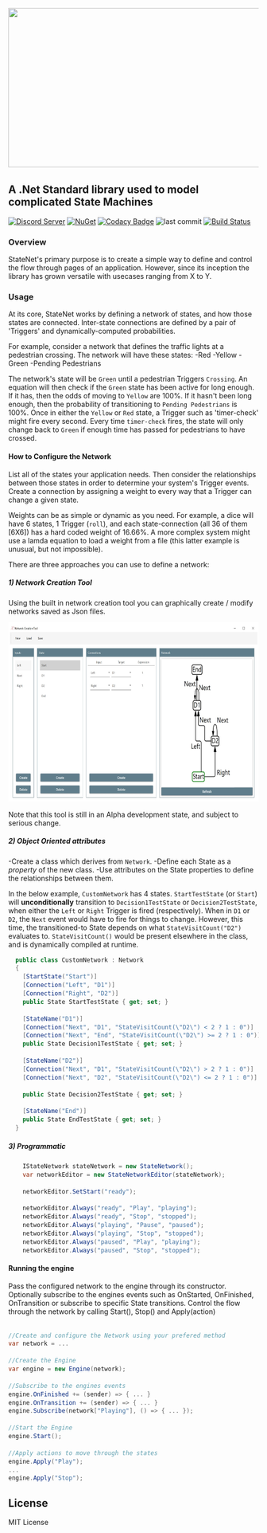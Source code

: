 <p align="center">
  <img width="640" height="320" src="https://raw.githubusercontent.com/Timmoth/Aptacode.StateNet/Development/Resources/Images/StateNetBanner.jpg">
</p>

## A .Net Standard library used to model complicated State Machines

[![Discord Server](https://img.shields.io/discord/533275703882547200?logo=discord)](https://discord.gg/D8MSXJB)
[![NuGet](https://img.shields.io/nuget/v/Aptacode.StateNet.svg?style=flat)](https://www.nuget.org/packages/Aptacode.StateNet/)
[![Codacy Badge](https://app.codacy.com/project/badge/Grade/1d08da0b20b0407682ed6cf71f7bd3a1)](https://www.codacy.com/gh/Aptacode/StateNet/dashboard?utm_source=github.com&amp;utm_medium=referral&amp;utm_content=Aptacode/StateNet&amp;utm_campaign=Badge_Grade)
![last commit](https://img.shields.io/github/last-commit/Timmoth/Aptacode.StateNet?style=flat-square&cacheSeconds=86000)
[![Build Status](https://dev.azure.com/Aptacode/StateNet/_apis/build/status/Aptacode.StateNet?branchName=Development)](https://dev.azure.com/Aptacode/StateNet/_build/latest?definitionId=21&branchName=Development)

### Overview

StateNet's primary purpose is to create a simple way to define and control the flow through pages of an application. However, since its inception the library has grown versatile with usecases ranging from X to Y.

### Usage

At its core, StateNet works by defining a network of states, and how those states are connected. Inter-state connections are defined by a pair of 'Triggers' and dynamically-computed probabilities.

For example, consider a network that defines the traffic lights at a pedestrian crossing. The network will have these states:
 -Red
 -Yellow
 -Green
 -Pending Pedestrians

The network's state will be `Green` until a pedestrian Triggers `Crossing`. An equation will then check if the `Green` state has been active for long enough. If it has, then the odds of moving to `Yellow` are 100%. If it hasn't been long enough, then the probability of transitioning to `Pending Pedestrians` is 100%. Once in either the `Yellow` or `Red` state, a Trigger such as 'timer-check' might fire every second. Every time `timer-check` fires, the state will only change back to `Green` if enough time has passed for pedestrians to have crossed.

#### How to Configure the Network
List all of the states your application needs. Then consider the relationships between those states in order to determine your system's Trigger events. Create a connection by assigning a weight to every way that a Trigger can change a given state.

Weights can be as simple or dynamic as you need. For example, a dice will have 6 states, 1 Trigger (`roll`), and each state-connection (all 36 of them [6X6]) has a hard coded weight of 16.66%. A more complex system might use a lamda equation to load a weight from a file (this latter example is unusual, but not impossible).

There are three approaches you can use to define a network:

##### 1) Network Creation Tool
Using the built in network creation tool you can graphically create / modify networks saved as Json files.
<p align="center">
  <img width="640" height="360" src="https://raw.githubusercontent.com/Aptacode/StateNet/dev/Resources/Images/Demos/networkcreationtool.jpg">
</p>

Note that this tool is still in an Alpha development state, and subject to serious change.

##### 2) Object Oriented attributes
 -Create a class which derives from `Network`.
 -Define each State as a *property* of the new class.
 -Use attributes on the State properties to define the relationships between them.

In the below example, `CustomNetwork` has 4 states.
`StartTestState` (or `Start`) will **unconditionally** transition to `Decision1TestState` or `Decision2TestState`, when either the `Left` or `Right` Trigger is fired (respectively).
When in `D1` or `D2`, the `Next` event would have to fire for things to change. However, this time, the transitioned-to State depends on what `StateVisitCount("D2")` evaluates to. `StateVisitCount()` would be present elsewhere in the class, and is dynamically compiled at runtime.

```csharp
  public class CustomNetwork : Network
  {
	[StartState("Start")]
	[Connection("Left", "D1")]
	[Connection("Right", "D2")]
	public State StartTestState { get; set; }

	[StateName("D1")]
	[Connection("Next", "D1", "StateVisitCount(\"D2\") < 2 ? 1 : 0")]
	[Connection("Next", "End", "StateVisitCount(\"D2\") >= 2 ? 1 : 0")]
	public State Decision1TestState { get; set; }

	[StateName("D2")]
	[Connection("Next", "D1", "StateVisitCount(\"D2\") > 2 ? 1 : 0")]
	[Connection("Next", "D2", "StateVisitCount(\"D2\") <= 2 ? 1 : 0")]

	public State Decision2TestState { get; set; }

	[StateName("End")]
	public State EndTestState { get; set; }
  }
```

##### 3) Programmatic
```csharp
	IStateNetwork stateNetwork = new StateNetwork();
	var networkEditor = new StateNetworkEditor(stateNetwork);

	networkEditor.SetStart("ready");

	networkEditor.Always("ready", "Play", "playing");
	networkEditor.Always("ready", "Stop", "stopped");
	networkEditor.Always("playing", "Pause", "paused");
	networkEditor.Always("playing", "Stop", "stopped");
	networkEditor.Always("paused", "Play", "playing");
	networkEditor.Always("paused", "Stop", "stopped");

```

#### Running the engine
Pass the configured network to the engine through its constructor.
Optionally subscribe to the engines events such as OnStarted, OnFinished, OnTransition or subscribe to specific State transitions.
Control the flow through the network by calling Start(), Stop() and Apply(action)

```csharp

//Create and configure the Network using your prefered method
var network = ...

//Create the Engine
var engine = new Engine(network);

//Subscribe to the engines events
engine.OnFinished += (sender) => { ... }
engine.OnTransition += (sender) => { ... }
engine.Subscribe(network["Playing"], () => { ... });

//Start the Engine
engine.Start();

//Apply actions to move through the states
engine.Apply("Play");
...
engine.Apply("Stop");

```

## License

MIT License
